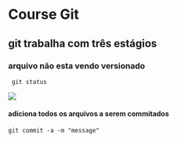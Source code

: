 # Course Git

## git trabalha com três estágios

### arquivo não esta vendo versionado

 ```
  git status
 ```

 <img src="git-status.jng"/>

#### adiciona todos os arquivos a serem commitados

```
git commit -a -m "message"

```
